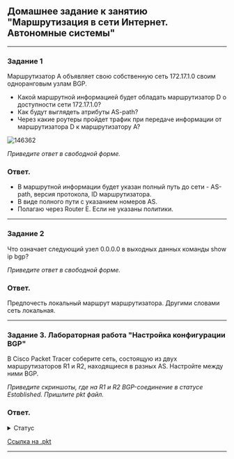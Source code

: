 ## Домашнее задание к занятию "Маршрутизация в сети Интернет. Автономные системы"  

---  

### Задание 1

Маршрутизатор А объявляет свою собственную сеть 172.17.1.0 своим одноранговым узлам BGP. 
- Какой маршрутной информацией будет обладать маршрутизатор D о доступности сети 172.17.1.0?
- Как будут выглядеть атрибуты AS-path? 
- Через какие роутеры пройдет трафик при передаче информации от маршрутизатора D к маршрутизатору А?

![146362](https://user-images.githubusercontent.com/85474612/153883049-616b66f2-f8c8-4697-a668-7ff1bb41908e.jpg)

*Приведите ответ в свободной форме.*

### Ответ.  

- В маршрутной информации будет указан полный путь до сети - AS-path, версия протокола, ID маршрутизатора.   
- В виде полного пути с указанием номеров AS.  
- Полагаю через Router E. Если не указаны политики.  

---  

### Задание 2

Что означает следующий узел 0.0.0.0 в выходных данных команды show ip bgp?

*Приведите ответ в свободной форме.*

### Ответ.  

Предпочесть локальный маршрут маршрутизатора. Другими словами сеть локальная.   

---  

### Задание 3. Лабораторная работа "Настройка конфигурации BGP"

В Cisco Packet Tracer соберите сеть, состоящую из двух маршрутизаторов R1 и R2, находящиеся в разных AS. Настройте между ними BGP.

*Приведите скриншоты, где на R1 и R2 BGP-соединение в статусе Established. Пришлите pkt файл.*

### Ответ.  

<details>  
<summary>Статус</summary>  

![bgp](scr/bgp.png)

</details>

[Ссылка на .pkt](https://disk.yandex.ru/d/oSyXrovNTHIeJw)  

---

